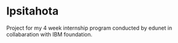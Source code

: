 # Ipsitahota
Project for my 4 week internship program conducted by edunet in collabaration with IBM foundation.
